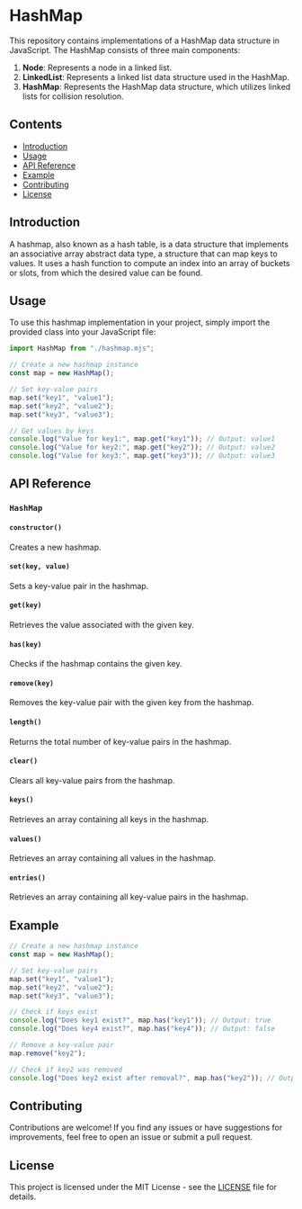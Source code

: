 # HashMap

This repository contains implementations of a HashMap data structure in JavaScript. The HashMap consists of three main components:

1. **Node**: Represents a node in a linked list.
2. **LinkedList**: Represents a linked list data structure used in the HashMap.
3. **HashMap**: Represents the HashMap data structure, which utilizes linked lists for collision resolution.

## Contents

- [Introduction](#introduction)
- [Usage](#usage)
- [API Reference](#api-reference)
- [Example](#example)
- [Contributing](#contributing)
- [License](#license)

## Introduction

A hashmap, also known as a hash table, is a data structure that implements an associative array abstract data type, a structure that can map keys to values. It uses a hash function to compute an index into an array of buckets or slots, from which the desired value can be found.

## Usage

To use this hashmap implementation in your project, simply import the provided class into your JavaScript file:

```javascript
import HashMap from "./hashmap.mjs";

// Create a new hashmap instance
const map = new HashMap();

// Set key-value pairs
map.set("key1", "value1");
map.set("key2", "value2");
map.set("key3", "value3");

// Get values by keys
console.log("Value for key1:", map.get("key1")); // Output: value1
console.log("Value for key2:", map.get("key2")); // Output: value2
console.log("Value for key3:", map.get("key3")); // Output: value3
```

## API Reference

### `HashMap`

#### `constructor()`

Creates a new hashmap.

#### `set(key, value)`

Sets a key-value pair in the hashmap.

#### `get(key)`

Retrieves the value associated with the given key.

#### `has(key)`

Checks if the hashmap contains the given key.

#### `remove(key)`

Removes the key-value pair with the given key from the hashmap.

#### `length()`

Returns the total number of key-value pairs in the hashmap.

#### `clear()`

Clears all key-value pairs from the hashmap.

#### `keys()`

Retrieves an array containing all keys in the hashmap.

#### `values()`

Retrieves an array containing all values in the hashmap.

#### `entries()`

Retrieves an array containing all key-value pairs in the hashmap.

## Example

```javascript
// Create a new hashmap instance
const map = new HashMap();

// Set key-value pairs
map.set("key1", "value1");
map.set("key2", "value2");
map.set("key3", "value3");

// Check if keys exist
console.log("Does key1 exist?", map.has("key1")); // Output: true
console.log("Does key4 exist?", map.has("key4")); // Output: false

// Remove a key-value pair
map.remove("key2");

// Check if key2 was removed
console.log("Does key2 exist after removal?", map.has("key2")); // Output: false
```

## Contributing

Contributions are welcome! If you find any issues or have suggestions for improvements, feel free to open an issue or submit a pull request.

## License

This project is licensed under the MIT License - see the [LICENSE](LICENSE) file for details.
